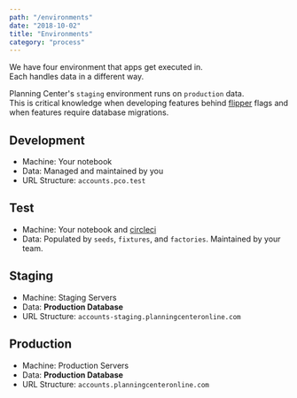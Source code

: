 ```yaml
---
path: "/environments"
date: "2018-10-02"
title: "Environments"
category: "process"
---
```


We have four environment that apps get executed in.  
Each handles data in a different way.

Planning Center's `staging` environment runs on `production` data.  
This is critical knowledge when developing features behind [flipper](/flipper) flags and when features require database migrations.  

## Development
* Machine: Your notebook
* Data: Managed and maintained by you
* URL Structure: `accounts.pco.test`  

## Test
* Machine: Your notebook and [circleci](/circleci)
* Data: Populated by `seeds`, `fixtures`, and `factories`. Maintained by your team.  

## Staging
* Machine: Staging Servers
* Data: **Production Database**
* URL Structure: `accounts-staging.planningcenteronline.com`  

## Production
* Machine: Production Servers
* Data: **Production Database**
* URL Structure: `accounts.planningcenteronline.com`  
